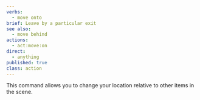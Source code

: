 ```yaml
---
verbs: 
  - move onto
brief: Leave by a particular exit
see also: 
  - move behind
actions:
  - act:move:on
direct:
  - anything
published: true
class: action
---
```


This command allows you to change your location relative to other items in the scene.

